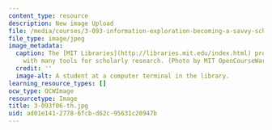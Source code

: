 ```yaml
---
content_type: resource
description: New image Upload
file: /media/courses/3-093-information-exploration-becoming-a-savvy-scholar-fall-2006/ad01e14127786fcbd62c95631c20947b_3-093f06-th.jpg
file_type: image/jpeg
image_metadata:
  caption: The [MIT Libraries](http://libraries.mit.edu/index.html) provide students
    with many tools for scholarly research. (Photo by MIT OpenCourseWare.)
  credit: ''
  image-alt: A student at a computer terminal in the library.
learning_resource_types: []
ocw_type: OCWImage
resourcetype: Image
title: 3-093f06-th.jpg
uid: ad01e141-2778-6fcb-d62c-95631c20947b
---
```

